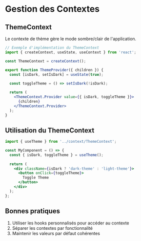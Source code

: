 # Gestion des Contextes

## ThemeContext

Le contexte de thème gère le mode sombre/clair de l'application.

```jsx
// Exemple d'implémentation du ThemeContext
import { createContext, useState, useContext } from 'react';

const ThemeContext = createContext();

export function ThemeProvider({ children }) {
  const [isDark, setIsDark] = useState(true);
  
  const toggleTheme = () => setIsDark(!isDark);

  return (
    <ThemeContext.Provider value={{ isDark, toggleTheme }}>
      {children}
    </ThemeContext.Provider>
  );
}
```

## Utilisation du ThemeContext

```jsx
import { useTheme } from '../context/ThemeContext';

const MyComponent = () => {
  const { isDark, toggleTheme } = useTheme();
  
  return (
    <div className={isDark ? 'dark-theme' : 'light-theme'}>
      <button onClick={toggleTheme}>
        Toggle Theme
      </button>
    </div>
  );
};
```

## Bonnes pratiques

1. Utiliser les hooks personnalisés pour accéder au contexte
2. Séparer les contextes par fonctionnalité
3. Maintenir les valeurs par défaut cohérentes
